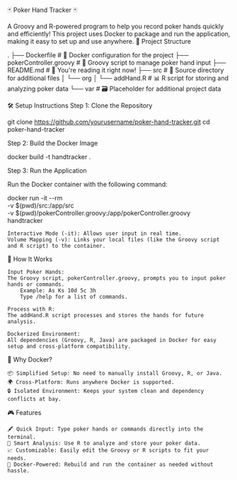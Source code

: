 🃏 Poker Hand Tracker 🃏

A Groovy and R-powered program to help you record poker hands quickly and efficiently! This project uses Docker to package and run the application, making it easy to set up and use anywhere.
📂 Project Structure

.
├── Dockerfile                 # 🐋 Docker configuration for the project
├── pokerController.groovy     # 🤖 Groovy script to manage poker hand input
├── README.md                  # 📖 You're reading it right now!
├── src                        # 📂 Source directory for additional files
│   └── org
│       └── addHand.R          # 📊 R script for storing and analyzing poker data
└── var                        # 🗃️ Placeholder for additional project data

🛠️ Setup Instructions
Step 1: Clone the Repository

git clone https://github.com/yourusername/poker-hand-tracker.git
cd poker-hand-tracker

Step 2: Build the Docker Image

docker build -t handtracker .

Step 3: Run the Application

Run the Docker container with the following command:

docker run -it --rm \
  -v $(pwd)/src:/app/src \
  -v $(pwd)/pokerController.groovy:/app/pokerController.groovy \
  handtracker

    Interactive Mode (-it): Allows user input in real time.
    Volume Mapping (-v): Links your local files (like the Groovy script and R script) to the container.

🧠 How It Works

    Input Poker Hands:
    The Groovy script, pokerController.groovy, prompts you to input poker hands or commands.
        Example: As Ks 10d 5c 3h
        Type /help for a list of commands.

    Process with R:
    The addHand.R script processes and stores the hands for future analysis.

    Dockerized Environment:
    All dependencies (Groovy, R, Java) are packaged in Docker for easy setup and cross-platform compatibility.

🐋 Why Docker?

    📦 Simplified Setup: No need to manually install Groovy, R, or Java.
    🌍 Cross-Platform: Runs anywhere Docker is supported.
    🔒 Isolated Environment: Keeps your system clean and dependency conflicts at bay.

🎮 Features

    🖋️ Quick Input: Type poker hands or commands directly into the terminal.
    🧠 Smart Analysis: Use R to analyze and store your poker data.
    📈 Customizable: Easily edit the Groovy or R scripts to fit your needs.
    🔄 Docker-Powered: Rebuild and run the container as needed without hassle.
